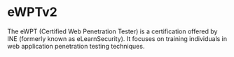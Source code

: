 # eWPTv2
The eWPT (Certified Web Penetration Tester) is a certification offered by INE (formerly known as eLearnSecurity). It focuses on training individuals in web application penetration testing techniques.
